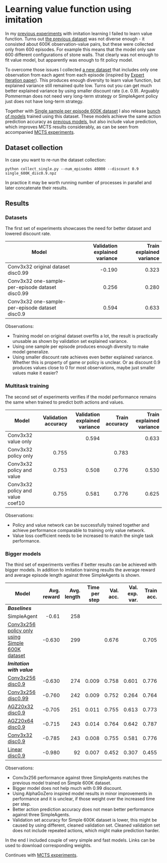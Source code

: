 # Learning value function using imitation

In my [previous experiments](../imitation) with imitation learning I failed to learn value function. Turns out [the previous dataset](https://github.com/tambetm/pommerman-baselines/releases/tag/simple_600K) was not diverse enough - it consisted about 600K observation-value pairs, but these were collected only from 600 episodes. For example this means that the model only saw 600 different configurations of stone walls. That clearly was not enough to fit value model, but apparently was enough to fit policy model.

To overcome those issues I collected [a new dataset](https://github.com/tambetm/pommerman-baselines/releases/tag/single_600K) that includes only one observation from each agent from each episode (inspired by [Expert Iteration paper](https://arxiv.org/abs/1705.08439)). This produces enough diversity to learn value function, but explained variance still remained quite low. Turns out you can get much better explained variance by using smaller discount rate (i.e. 0.9). Arguably Pommerman does not need very long-term strategy or SimpleAgent policy just does not have long-term strategy.

Together with [Single sample per episode 600K dataset](https://github.com/tambetm/pommerman-baselines/releases/tag/single_600K) I also release [bunch of models](https://github.com/tambetm/pommerman-baselines/releases/tag/single_600K_models) trained using this dataset. These models achieve the same action prediction accuracy as [previous models](https://github.com/tambetm/pommerman-baselines/releases/tag/simple_600K_models), but also include value prediction, which improves MCTS results considerably, as can be seen from accompanied [MCTS experiments](../mcts_value).

## Dataset collection

In case you want to re-run the dataset collection:
```
python collect_single.py --num_episodes 40000 --discount 0.9 single_600K_disc0.9.npz
```

In practice it may be worth running number of processes in parallel and later concatenate their results.

## Results

### Datasets

The first set of experiments showcases the need for better dataset and lowered discount rate.

| Model | Validation explained variance | Train explained variance |
| --- | ---: | ---: |
| Conv3x32 original dataset disc0.99 | -0.190 | 0.323 |
| Conv3x32 one-sample-per-episode dataset disc0.99 | 0.256 | 0.280 |
| Conv3x32 one-sample-per-episode dataset disc0.9 | 0.594 | 0.633 |

Observations:
 * Training model on original dataset overfits a lot, the result is practically unusable as shown by validation set explained variance.
 * Using one sample per episode produces enough diversity to make model generalize.
 * Using smaller discount rate achieves even better explained variance. Whether this is property of game or policy is unclear. Or as discount 0.9 produces values close to 0 for most observations, maybe just smaller values make it easier? 

### Multitask training

The second set of experiments verifies if the model performance remains the same when trained to predict both actions and values.

| Model | Validation accuracy | Validation explained variance | Train accuracy | Train explained variance |
| --- | ---: | ---: | ---: | ---: |
| Conv3x32 value only | | 0.594 | | 0.633 |
| Conv3x32 policy only | 0.755 | | 0.783 | |
| Conv3x32 policy and value | 0.753 | 0.508 | 0.776 | 0.530 |
| Conv3x32 policy and value coef10 | 0.755 | 0.581 | 0.776 | 0.625 |

Observations:
 * Policy and value network can be successfully trained together and achieve performance comparable to training only value network.
 * Value loss coefficient needs to be increased to match the single task performance.

### Bigger models

The third set of experiments verifies if better results can be achieved with bigger models. In addition to imitation training results the average reward and average episode length against three SimpleAgents is shown. 

| Model | Avg. reward | Avg. length | Time per step | Val. acc. | Val. exp. var. | Train acc. | Train exp. var. |
| --- | ---: | ---: | ---: | ---: | ---: | ---: | ---: |
| ***Baselines*** |
| SimpleAgent | -0.61 | 258 | | | | | |
| [Conv3x256 policy only using Simple 600K dataset](https://github.com/tambetm/pommerman-baselines/releases/download/simple_600K_models/conv256.h5) | -0.630 | 299 | | 0.676 | | 0.705 | |
| ***Imitation with value*** |
| [Conv3x256 disc0.9](https://github.com/tambetm/pommerman-baselines/releases/download/single_600K_models/conv3x256value.h5) | -0.630 | 274 | 0.009 | 0.758 | 0.601 | 0.776 | 0.662 |
| [Conv3x256 disc0.99](https://github.com/tambetm/pommerman-baselines/releases/download/single_600K_models/conv3x256value_disc0.99.h5) | -0.760 | 242 | 0.009 | 0.752 | 0.264 | 0.764 | 0.291 |
| [AGZ20x32 disc0.9](https://github.com/tambetm/pommerman-baselines/releases/download/single_600K_models/agz20x32value.h5) | -0.705 | 251 | 0.011 | 0.755 | 0.613 | 0.773 | 0.659 |
| [AGZ20x64 disc0.9](https://github.com/tambetm/pommerman-baselines/releases/download/single_600K_models/agz20x64value.h5) | -0.715 | 243 | 0.014 | 0.764 | 0.642 | 0.787 | 0.728 |
| [Conv3x32 disc0.9](https://github.com/tambetm/pommerman-baselines/releases/download/single_600K_models/conv3x32value.h5) | -0.785 | 243 | 0.008 | 0.755 | 0.581 | 0.776 | 0.625 |
| [Linear disc0.9](https://github.com/tambetm/pommerman-baselines/releases/download/single_600K_models/linearvalue.h5) | -0.980 | 92 | 0.007 | 0.452 | 0.307 | 0.455 | 0.310 |

Observations:
 * Conv3x256 performance against three SimpleAgents matches the previous model trained on Simple 600K dataset.
 * Bigger model does not help much with 0.99 discount.
 * Using AlphaGoZero inspired model results in minor improvements in performance and it is unclear, if those weight over the increased time per step.
 * Better action prediction accuracy does not mean better performance against three SimpleAgents.
 * Validation set accuracy for Simple 600K dataset is lower, this might be caused by using different, cleaned validation set. Cleaned validation set does not include repeated actions, which might make prediction harder.

In the end I included couple of very simple and fast models. Links can be used to download corresponding weights.

Continues with [MCTS experiments](../mcts_value).
